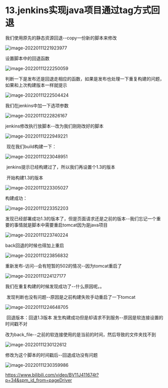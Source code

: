 # 13.jenkins实现java项目通过tag方式回退



我们使用原先的静态资源回退--copy一份新的脚本来修改

![image-20220111221923977](../../.vuepress/public/images/image-20220111221923977.png)



设置脚本中的回退函数

![image-20220111222250059](../../.vuepress/public/images/image-20220111222250059.png)



判断一下是发布还是回退走相应的函数，如果是发布也处理一下重复构建的问题，如果和上次构建版本一样就提示

![image-20220111222504424](../../.vuepress/public/images/image-20220111222504424.png)



我们在jenkins中加一下选项参数

![image-20220111222826167](../../.vuepress/public/images/image-20220111222826167.png)



jenkins修改执行放脚本--改为我们刚刚改好的脚本

![image-20220111222949221](../../.vuepress/public/images/image-20220111222949221.png)



​	现在我们build构建一下：

![image-20220111223048951](../../.vuepress/public/images/image-20220111223048951.png)

​	jenkins提示已经构建过了，所以我们再设置个1.3的版本



​	开始构建1.3的版本

![image-20220111223305027](../../.vuepress/public/images/image-20220111223305027.png)



构建成功：

![image-20220111223352203](../../.vuepress/public/images/image-20220111223352203.png)



发现已经部署成功1.3的版本了，但是页面请求还是之前的版本--我们忘记一个重要的事情就是脚本中需要重启tomcat因为是java项目

![image-20220111223740224](../../.vuepress/public/images/image-20220111223740224.png)



back回退的时候也得加上重启

![image-20220111223856832](../../.vuepress/public/images/image-20220111223856832.png)



重新发布-访问--会有短暂的502的情况--因为tomcat重启了

![image-20220111224127177](../../.vuepress/public/images/image-20220111224127177.png)



我们在重复构建的时候发现成功了--什么原因呢。。

​	发现判断也没有问题--原因是之前构建失败手动重启了一下tomcat

![image-20220111224648705](../../.vuepress/public/images/image-20220111224648705.png)





​	回退版本：回退1.3版本 发生构建成功但是却请求不到服务--原因是软连接设置的时间戳不对

​	改为back_file--之前的软连接使用的是当前的时间，然后导致的文件夹找不到

![image-20220111230122612](../../.vuepress/public/images/image-20220111230122612.png)



修改为这个脚本的时间戳后--回退成功没有问题

![image-20220111230359986](../../.vuepress/public/images/image-20220111230359986.png)













https://www.bilibili.com/video/BV11J411674t?p=34&spm_id_from=pageDriver









































